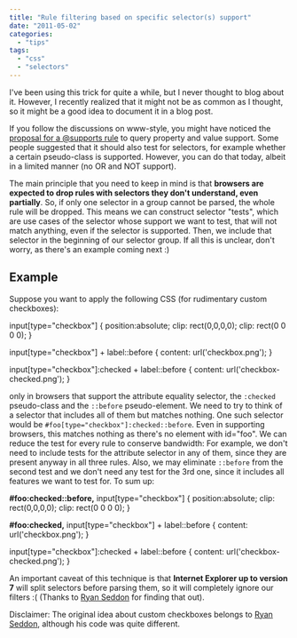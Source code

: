 ```yaml
---
title: "Rule filtering based on specific selector(s) support"
date: "2011-05-02"
categories:
  - "tips"
tags:
  - "css"
  - "selectors"
---
```


I've been using this trick for quite a while, but I never thought to blog about it. However, I recently realized that it might not be as common as I thought, so it might be a good idea to document it in a blog post.

If you follow the discussions on www-style, you might have noticed the [proposal for a @supports rule](http://lists.w3.org/Archives/Public/www-style/2011Apr/0428.html) to query property and value support. Some people suggested that it should also test for selectors, for example whether a certain pseudo-class is supported. However, you can do that today, albeit in a limited manner (no OR and NOT support).

The main principle that you need to keep in mind is that **browsers are expected to drop rules with selectors they don't understand, even partially**. So, if only one selector in a group cannot be parsed, the whole rule will be dropped. This means we can construct selector "tests", which are use cases of the selector whose support we want to test, that will not match anything, even if the selector is supported. Then, we include that selector in the beginning of our selector group. If all this is unclear, don't worry, as there's an example coming next :)

## Example

Suppose you want to apply the following CSS (for rudimentary custom checkboxes):

input\[type="checkbox"\] {
    position:absolute;
    clip: rect(0,0,0,0);
    clip: rect(0 0 0 0);
}

input\[type="checkbox"\] + label::before {
    content: url('checkbox.png');
}

input\[type="checkbox"\]:checked + label::before {
    content: url('checkbox-checked.png');
}

only in browsers that support the attribute equality selector, the `:checked` pseudo-class and the `::before` pseudo-element. We need to try to think of a selector that includes all of them but matches nothing. One such selector would be `#foo[type="checkbox"]:checked::before`. Even in supporting browsers, this matches nothing as there's no element with id="foo". We can reduce the test for every rule to conserve bandwidth: For example, we don't need to include tests for the attribute selector in any of them, since they are present anyway in all three rules. Also, we may eliminate `::before` from the second test and we don't need any test for the 3rd one, since it includes all features we want to test for. To sum up:

**#foo:checked::before,**
input\[type="checkbox"\] {
    position:absolute;
    clip: rect(0,0,0,0);
    clip: rect(0 0 0 0);
}

**#foo:checked,**
input\[type="checkbox"\] + label::before {
    content: url('checkbox.png');
}

input\[type="checkbox"\]:checked + label::before {
    content: url('checkbox-checked.png');
}

An important caveat of this technique is that **Internet Explorer up to version 7** will split selectors before parsing them, so it will completely ignore our filters :( (Thanks to [Ryan Seddon](http://www.thecssninja.com/) for finding that out).

Disclaimer: The original idea about custom checkboxes belongs to [Ryan Seddon](http://www.thecssninja.com/css/custom-inputs-using-css), although his code was quite different.
